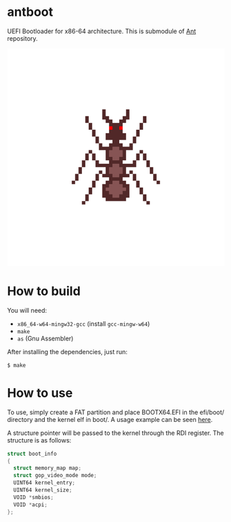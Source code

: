 # antboot

UEFI Bootloader for x86-64 architecture. This is submodule of [Ant](https://github.com/8oito-bits/Ant) repository.

![](ant.png)

# How to build

You will need:
- `x86_64-w64-mingw32-gcc` (install `gcc-mingw-w64`)
- `make`
- `as` (Gnu Assembler)

After installing the dependencies, just run:
```bash
$ make
```

# How to use

To use, simply create a FAT partition and place BOOTX64.EFI in the efi/boot/ directory and the kernel elf in boot/. A usage example can be seen [here](https://github.com/oito8bits/Ant).

A structure pointer will be passed to the kernel through the RDI register. The structure is as follows:
```c
struct boot_info
{
  struct memory_map map;    
  struct gop_video_mode mode;
  UINT64 kernel_entry;
  UINT64 kernel_size;
  VOID *smbios;
  VOID *acpi;
};
```
